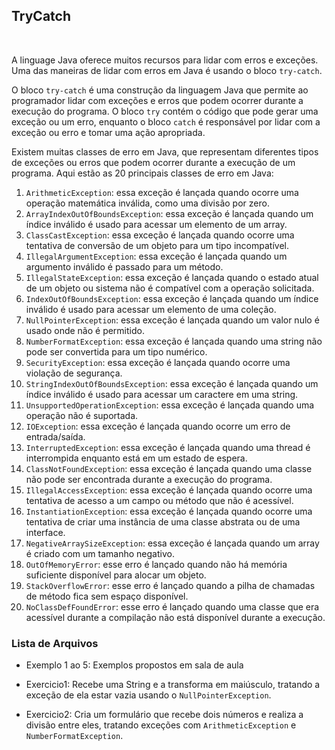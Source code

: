 ## TryCatch

<br>

A linguage Java oferece muitos recursos para lidar com erros e exceções. Uma das maneiras de lidar com erros em Java é usando o bloco `try-catch`.

O bloco `try-catch` é uma construção da linguagem Java que permite ao programador lidar com exceções e erros que podem ocorrer durante a execução do programa. O bloco `try` contém o código que pode gerar uma exceção ou um erro, enquanto o bloco `catch` é responsável por lidar com a exceção ou erro e tomar uma ação apropriada.

Existem muitas classes de erro em Java, que representam diferentes tipos de exceções ou erros que podem ocorrer durante a execução de um programa. Aqui estão as 20 principais classes de erro em Java:

1. `ArithmeticException`: essa exceção é lançada quando ocorre uma operação matemática inválida, como uma divisão por zero.
2. `ArrayIndexOutOfBoundsException`: essa exceção é lançada quando um índice inválido é usado para acessar um elemento de um array.
3. `ClassCastException`: essa exceção é lançada quando ocorre uma tentativa de conversão de um objeto para um tipo incompatível.
4. `IllegalArgumentException`: essa exceção é lançada quando um argumento inválido é passado para um método.
5. `IllegalStateException`: essa exceção é lançada quando o estado atual de um objeto ou sistema não é compatível com a operação solicitada.
6. `IndexOutOfBoundsException`: essa exceção é lançada quando um índice inválido é usado para acessar um elemento de uma coleção.
7. `NullPointerException`: essa exceção é lançada quando um valor nulo é usado onde não é permitido.
8. `NumberFormatException`: essa exceção é lançada quando uma string não pode ser convertida para um tipo numérico.
9. `SecurityException`: essa exceção é lançada quando ocorre uma violação de segurança.
10. `StringIndexOutOfBoundsException`: essa exceção é lançada quando um índice inválido é usado para acessar um caractere em uma string.
11. `UnsupportedOperationException`: essa exceção é lançada quando uma operação não é suportada.
12. `IOException`: essa exceção é lançada quando ocorre um erro de entrada/saída.
13. `InterruptedException`: essa exceção é lançada quando uma thread é interrompida enquanto está em um estado de espera.
14. `ClassNotFoundException`: essa exceção é lançada quando uma classe não pode ser encontrada durante a execução do programa.
15. `IllegalAccessException`: essa exceção é lançada quando ocorre uma tentativa de acesso a um campo ou método que não é acessível.
16. `InstantiationException`: essa exceção é lançada quando ocorre uma tentativa de criar uma instância de uma classe abstrata ou de uma interface.
17. `NegativeArraySizeException`: essa exceção é lançada quando um array é criado com um tamanho negativo.
18. `OutOfMemoryError`: esse erro é lançado quando não há memória suficiente disponível para alocar um objeto.
19. `StackOverflowError`: esse erro é lançado quando a pilha de chamadas de método fica sem espaço disponível.
20. `NoClassDefFoundError`: esse erro é lançado quando uma classe que era acessível durante a compilação não está disponível durante a execução.

### Lista de Arquivos

- Exemplo 1 ao 5: Exemplos propostos em sala de aula
- Exercicio1: Recebe uma String e a transforma em maiúsculo, tratando a exceção de ela estar vazia usando o `NullPointerException`.

- Exercicio2: Cria um formulário que recebe dois números e realiza a divisão entre eles, tratando exceções com `ArithmeticException` e `NumberFormatException`.
